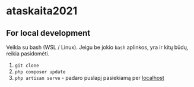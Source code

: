 # ataskaita2021

## For local development

Veikia su bash (WSL / Linux). Jeigu be jokio `bash` aplinkos, yra ir kitų būdų, 
reikia pasidomėti.

1. `git clone`
2. `php composer update`
3. `php artisan serve` - padaro puslapį pasiekiamą per [localhost](localhost)

